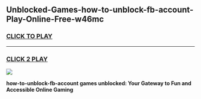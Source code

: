 
## Unblocked-Games-how-to-unblock-fb-account-Play-Online-Free-w46mc
<h3>
<a href="https://premium76.site?title=how-to-unblock-fb-account&ref=26A">CLICK TO PLAY</a></h3>
<hr>

<h3>
<a href="https://premium76.site?title=how-to-unblock-fb-account&ref=26A">CLICK 2 PLAY</a>
  
</h3>

<a href="https://premium76.site?title=how-to-unblock-fb-account&ref=26A"><img src="https://clearcache.store/games.png"></a>


**how-to-unblock-fb-account games unblocked: Your Gateway to Fun and Accessible Online Gaming**
